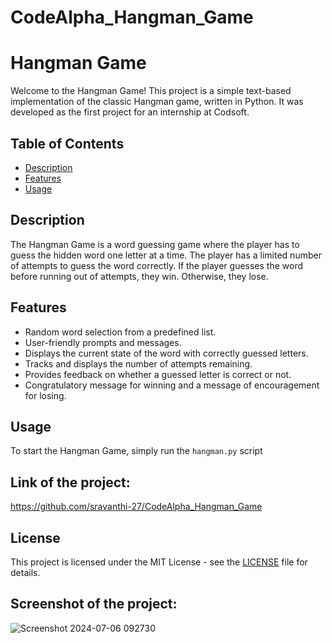 # CodeAlpha_Hangman_Game
# Hangman Game

Welcome to the Hangman Game! This project is a simple text-based implementation of the classic Hangman game, written in Python. It was developed as the first project for an internship at Codsoft.

## Table of Contents

- [Description](#description)
- [Features](#features)
- [Usage](#usage)

  
## Description

The Hangman Game is a word guessing game where the player has to guess the hidden word one letter at a time. The player has a limited number of attempts to guess the word correctly. If the player guesses the word before running out of attempts, they win. Otherwise, they lose.

## Features

- Random word selection from a predefined list.
- User-friendly prompts and messages.
- Displays the current state of the word with correctly guessed letters.
- Tracks and displays the number of attempts remaining.
- Provides feedback on whether a guessed letter is correct or not.
- Congratulatory message for winning and a message of encouragement for losing.

## Usage

To start the Hangman Game, simply run the `hangman.py` script

## Link of the project:

https://github.com/sravanthi-27/CodeAlpha_Hangman_Game

## License

This project is licensed under the MIT License - see the [LICENSE](LICENSE) file for details.


## Screenshot of the project:

![Screenshot 2024-07-06 092730](https://github.com/sravanthi-27/CodeAlpha_Hangman_Game/assets/170450054/c52a19d7-971d-43e1-88d0-2c685ca542b2)

